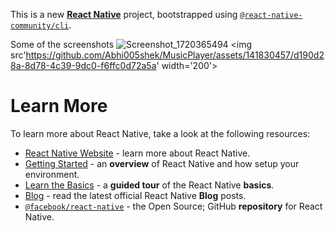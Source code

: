 This is a new [**React Native**](https://reactnative.dev) project, bootstrapped using [`@react-native-community/cli`](https://github.com/react-native-community/cli).

Some of the screenshots 
![Screenshot_1720365494](https://github.com/Abhi005shek/MusicPlayer/assets/141830457/d190d28a-8d78-4c39-9dc0-f6ffc0d72a5a)
<img src'https://github.com/Abhi005shek/MusicPlayer/assets/141830457/d190d28a-8d78-4c39-9dc0-f6ffc0d72a5a' width='200'>

# Learn More

To learn more about React Native, take a look at the following resources:

- [React Native Website](https://reactnative.dev) - learn more about React Native.
- [Getting Started](https://reactnative.dev/docs/environment-setup) - an **overview** of React Native and how setup your environment.
- [Learn the Basics](https://reactnative.dev/docs/getting-started) - a **guided tour** of the React Native **basics**.
- [Blog](https://reactnative.dev/blog) - read the latest official React Native **Blog** posts.
- [`@facebook/react-native`](https://github.com/facebook/react-native) - the Open Source; GitHub **repository** for React Native.
